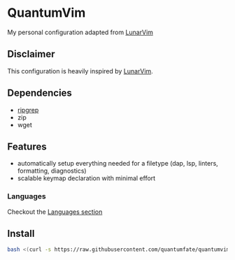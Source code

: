 # QuantumVim

My personal configuration adapted from [LunarVim](https://github.com/LunarVim/LunarVim)

## Disclaimer

This configuration is heavily inspired by [LunarVim](https://github.com/LunarVim/LunarVim).

## Dependencies

- [ripgrep](https://github.com/BurntSushi/ripgrep)
- zip
- wget

## Features

- automatically setup everything needed for a filetype (dap, lsp, linters, formatting, diagnostics)
- scalable keymap declaration with minimal effort

### Languages

Checkout the [Languages section](./lua/qvim/lang/README.md)

## Install

```bash
bash <(curl -s https://raw.githubusercontent.com/quantumfate/quantumvim/main/utils/installer/install.sh)
```
